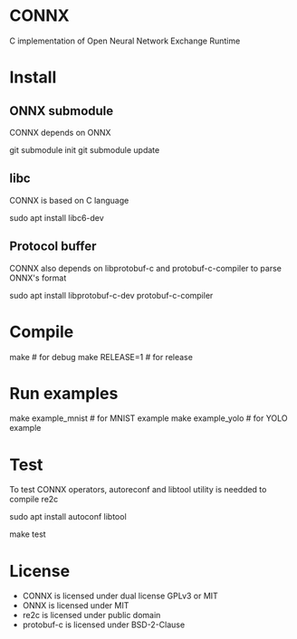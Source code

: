 # CONNX
C implementation of Open Neural Network Exchange Runtime

# Install
## ONNX submodule
CONNX depends on ONNX

git submodule init
git submodule update

## libc
CONNX is based on C language

sudo apt install libc6-dev

## Protocol buffer
CONNX also depends on libprotobuf-c and protobuf-c-compiler to parse ONNX's format

sudo apt install libprotobuf-c-dev protobuf-c-compiler

# Compile
make			# for debug
make RELEASE=1	# for release

# Run examples
make example_mnist	# for MNIST example
make example_yolo	# for YOLO example

# Test
To test CONNX operators, autoreconf and libtool utility is needded to compile re2c

sudo apt install autoconf libtool

make test

# License
 * CONNX is licensed under dual license GPLv3 or MIT
 * ONNX is licensed under MIT
 * re2c is licensed under public domain
 * protobuf-c is licensed under BSD-2-Clause

